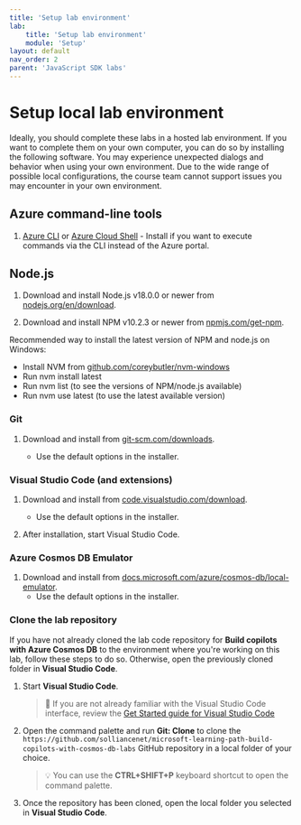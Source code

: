 ```yaml
---
title: 'Setup lab environment'
lab:
    title: 'Setup lab environment'
    module: 'Setup'
layout: default
nav_order: 2
parent: 'JavaScript SDK labs'
---
```


# Setup local lab environment

Ideally, you should complete these labs in a hosted lab environment. If you want to complete them on your own computer, you can do so by installing the following software. You may experience unexpected dialogs and behavior when using your own environment. Due to the wide range of possible local configurations, the course team cannot support issues you may encounter in your own environment.

## Azure command-line tools

1. [Azure CLI](https://docs.microsoft.com/cli/azure/?view=azure-cli-latest) or [Azure Cloud Shell](https://shell.azure.com) - Install if you want to execute commands via the CLI instead of the Azure portal.

## Node.js

1. Download and install Node.js v18.0.0 or newer from [nodejs.org/en/download].

1. Download and install NPM v10.2.3 or newer from [npmjs.com/get-npm].

Recommended way to install the latest version of NPM and node.js on Windows:

- Install NVM from [github.com/coreybutler/nvm-windows]
- Run nvm install latest
- Run nvm list (to see the versions of NPM/node.js available)
- Run nvm use latest (to use the latest available version)

### Git

1. Download and install from [git-scm.com/downloads].

    - Use the default options in the installer.

### Visual Studio Code (and extensions)

1. Download and install from [code.visualstudio.com/download].

    - Use the default options in the installer.

1. After installation, start Visual Studio Code.

### Azure Cosmos DB Emulator

1. Download and install from [docs.microsoft.com/azure/cosmos-db/local-emulator].
    - Use the default options in the installer.

### Clone the lab repository

If you have not already cloned the lab code repository for **Build copilots with Azure Cosmos DB** to the environment where you're working on this lab, follow these steps to do so. Otherwise, open the previously cloned folder in **Visual Studio Code**.

1. Start **Visual Studio Code**.

    > &#128221; If you are not already familiar with the Visual Studio Code interface, review the [Get Started guide for Visual Studio Code][code.visualstudio.com/docs/getstarted]

1. Open the command palette and run **Git: Clone** to clone the ``https://github.com/solliancenet/microsoft-learning-path-build-copilots-with-cosmos-db-labs`` GitHub repository in a local folder of your choice.

    > &#128161; You can use the **CTRL+SHIFT+P** keyboard shortcut to open the command palette.

1. Once the repository has been cloned, open the local folder you selected in **Visual Studio Code**.

[code.visualstudio.com/docs/getstarted]: https://code.visualstudio.com/docs/getstarted/tips-and-tricks

[docs.microsoft.com/azure/cosmos-db/local-emulator]: https://docs.microsoft.com/azure/cosmos-db/local-emulator#download-the-emulator
[code.visualstudio.com/download]: https://code.visualstudio.com/download
[git-scm.com/downloads]: https://git-scm.com/downloads
[nodejs.org/en/download]: https://nodejs.org/en/download
[npmjs.com/get-npm]: https://npmjs.com/get-npm
[github.com/coreybutler/nvm-windows]: https://github.com/coreybutler/nvm-windows
